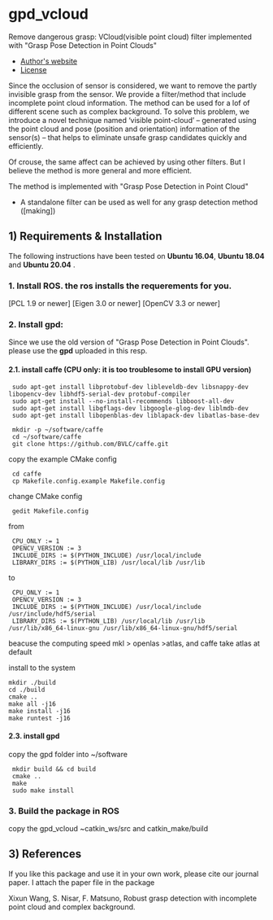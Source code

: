 # gpd_vcloud
Remove dangerous grasp: VCloud(visible point cloud) filter implemented with "Grasp Pose Detection in Point Clouds"

* [Author's website](https://www.oit.ac.jp/elc/~matsunolab/index.html)
* [License](making)


Since the occlusion of sensor is considered, we want to remove the partly invisible grasp from the sensor.
We provide a filter/method that include incomplete point cloud information.
The method can be used for a lof of different scene such as complex background. 
To solve this problem, we introduce a novel technique named ‘visible point-cloud’ – generated using the point cloud and pose (position and orientation) information of the sensor(s) – that helps to eliminate unsafe grasp candidates quickly and efficiently.

Of crouse, the same affect can be achieved by using other filters. But I believe the method is more general and more efficient.

The method is implemented with "Grasp Pose Detection in Point Cloud"
* A standalone filter can be used as well for any grasp detection method ([making])

## 1) Requirements & Installation

The following instructions have been tested on  **Ubuntu 16.04**, **Ubuntu 18.04** and  **Ubuntu 20.04** .

### 1. Install ROS. the ros installs the requerements for you.
  [PCL 1.9 or newer]
  [Eigen 3.0 or newer]
  [OpenCV 3.3 or newer]

### 2. Install gpd:
   Since we use the old version of "Grasp Pose Detection in Point Clouds". please use the **gpd** uploaded in this resp.

#### 2.1. install caffe (CPU only: it is too troublesome to install GPU version) 
   ```
    sudo apt-get install libprotobuf-dev libleveldb-dev libsnappy-dev libopencv-dev libhdf5-serial-dev protobuf-compiler
    sudo apt-get install --no-install-recommends libboost-all-dev
    sudo apt-get install libgflags-dev libgoogle-glog-dev liblmdb-dev
    sudo apt-get install libopenblas-dev liblapack-dev libatlas-base-dev

    mkdir -p ~/software/caffe
    cd ~/software/caffe
    git clone https://github.com/BVLC/caffe.git
   ```

copy the example CMake config
   ```
    cd caffe
    cp Makefile.config.example Makefile.config
   ```

change CMake config
   ```
    gedit Makefile.config
   ```
from
   ```
    CPU_ONLY := 1
    OPENCV_VERSION := 3
    INCLUDE_DIRS := $(PYTHON_INCLUDE) /usr/local/include
    LIBRARY_DIRS := $(PYTHON_LIB) /usr/local/lib /usr/lib
   ```
to
   ```
    CPU_ONLY := 1
    OPENCV_VERSION := 3
    INCLUDE_DIRS := $(PYTHON_INCLUDE) /usr/local/include /usr/include/hdf5/serial
    LIBRARY_DIRS := $(PYTHON_LIB) /usr/local/lib /usr/lib /usr/lib/x86_64-linux-gnu /usr/lib/x86_64-linux-gnu/hdf5/serial
   ```
beacuse the computing speed mkl > openlas >atlas, and caffe take atlas at default

install to the system
   ```
  mkdir ./build
  cd ./build
  cmake ..
  make all -j16
  make install -j16
  make runtest -j16
   ```


#### 2.3. install gpd
copy the gpd folder into ~/software
   ```
    mkdir build && cd build
    cmake ..
    make
    sudo make install
   ```

### 3. Build the package in ROS
copy the gpd_vcloud ~catkin_ws/src and catkin_make/build


## 3) References

If you like this package and use it in your own work, please cite our journal
paper. I attach the paper file in the package

Xixun Wang, S. Nisar, F. Matsuno, Robust grasp detection with incomplete point cloud and complex background.
